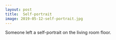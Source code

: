 ```yaml
---
layout: post
title:  Self-portrait
image: 2019-05-12-self-portrait.jpg
---
```


Someone left a self-portrait on the living room floor.
   
